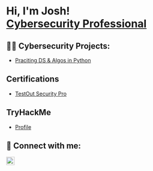 <h1>Hi, I'm Josh! <br/><a href="https://www.linkedin.com/in/joshmadakor/">Cybersecurity Professional</a></h1>

<h2>👨‍💻 Cybersecurity Projects:</h2>

- [Praciting DS & Algos in Python](https://github.com/joshmadakor1/Algorithms-Practice)

<h2>Certifications</h2>

- [TestOut Security Pro](https://certification.testout.com/verifycert/6-2C6-NFXF9)

<h2>TryHackMe</h2>

- [Profile](https://tryhackme.com/p/JoshuaHesch)

<h2> 🤳 Connect with me:</h2>

[<img align="left" alt="JoshMadakor | LinkedIn" width="22px" src="https://cdn.jsdelivr.net/npm/simple-icons@v3/icons/linkedin.svg" />][linkedin]

[linkedin]: https://www.linkedin.com/in/joshua-hesch/
